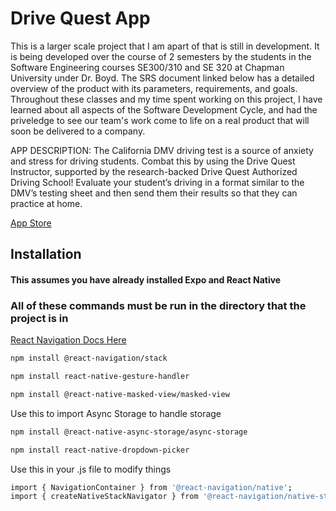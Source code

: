 # Drive Quest App

This is a larger scale project that I am apart of that is still in development. It is being developed over the course of 2 semesters by the students in the Software Engineering courses SE300/310 and SE 320 at Chapman University under Dr. Boyd. The SRS document linked below has a detailed overview of the product with its parameters, requirements, and goals. Throughout these classes and my time spent working on this project, I have learned about all aspects of the Software Development Cycle, and had the priveledge to see our team's work come to life on a real product that will soon be delivered to a company.

APP DESCRIPTION:
The California DMV driving test is a source of anxiety and stress for driving students. Combat this by using the Drive Quest Instructor, supported by the research-backed Drive Quest Authorized Driving School! Evaluate your student’s driving in a format similar to the DMV’s testing sheet and then send them their results so that they can practice at home.

[App Store](https://apps.apple.com/us/app/drive-quest-instructor/id1623272043)

## Installation

#### This assumes you have already installed Expo and React Native

### All of these commands must be run in the directory that the project is in

[React Navigation Docs Here](https://reactnavigation.org/docs/navigating/)

```bash
npm install @react-navigation/stack
```

```bash
npm install react-native-gesture-handler
```

```bash
npm install @react-native-masked-view/masked-view
```

Use this to import Async Storage to handle storage

```bash
npm install @react-native-async-storage/async-storage
```

```bash
npm install react-native-dropdown-picker
```

Use this in your .js file to modify things

```bash
import { NavigationContainer } from '@react-navigation/native';
import { createNativeStackNavigator } from '@react-navigation/native-stack';
```

